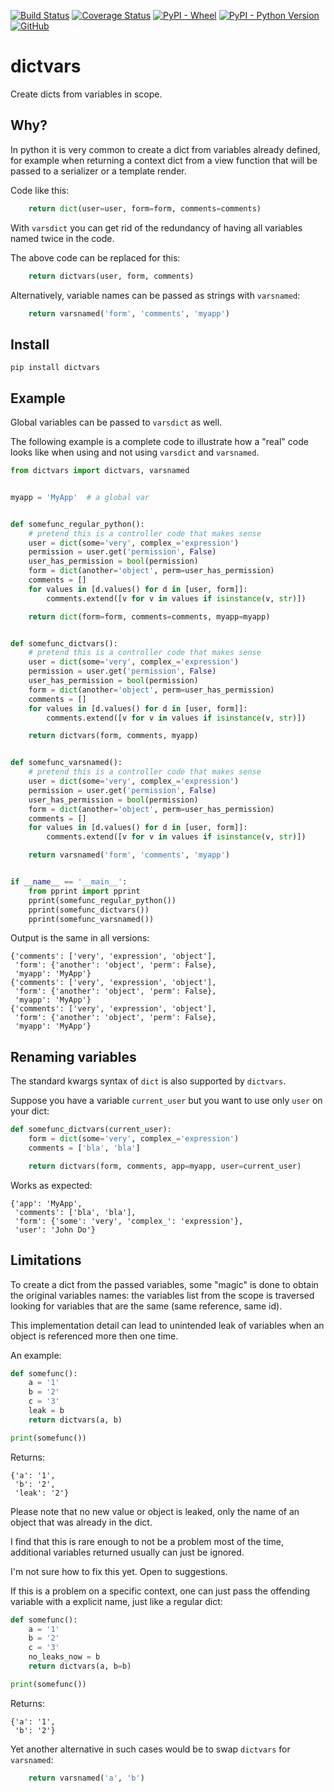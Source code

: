[![Build Status](https://travis-ci.com/fabianoengler/dictvars.svg?branch=master)](https://travis-ci.com/fabianoengler/dictvars)
[![Coverage Status](https://coveralls.io/repos/github/fabianoengler/dictvars/badge.svg)](https://coveralls.io/github/fabianoengler/dictvars)
[![PyPI - Wheel](https://img.shields.io/pypi/wheel/dictvars)](https://pypi.org/project/dictvars/)
[![PyPI - Python Version](https://img.shields.io/pypi/pyversions/dictvars)](https://pypi.org/project/dictvars/)
[![GitHub](https://img.shields.io/github/license/fabianoengler/dictvars?color=sucess)](https://github.com/fabianoengler/dictvars/blob/master/LICENSE.txt)


# dictvars

Create dicts from variables in scope.


## Why?

In python it is very common to create a dict from variables already
defined, for example when returning a context dict from a view function
that will be passed to a serializer or a template render.

Code like this:

```python
    return dict(user=user, form=form, comments=comments)
```

With `varsdict` you can get rid of the redundancy of having all
variables named twice in the code.

The above code can be replaced for this:

```python
    return dictvars(user, form, comments)
```

Alternatively, variable names can be passed as strings with `varsnamed`:

```python
    return varsnamed('form', 'comments', 'myapp')
```

## Install

```
pip install dictvars
```

## Example

Global variables can be passed to `varsdict` as well.

The following example is a complete code to illustrate how
a "real" code looks like when using and not using `varsdict`
 and `varsnamed`.

```python
from dictvars import dictvars, varsnamed


myapp = 'MyApp'  # a global var


def somefunc_regular_python():
    # pretend this is a controller code that makes sense
    user = dict(some='very', complex_='expression')
    permission = user.get('permission', False)
    user_has_permission = bool(permission)
    form = dict(another='object', perm=user_has_permission)
    comments = []
    for values in [d.values() for d in [user, form]]:
        comments.extend([v for v in values if isinstance(v, str)])

    return dict(form=form, comments=comments, myapp=myapp)


def somefunc_dictvars():
    # pretend this is a controller code that makes sense
    user = dict(some='very', complex_='expression')
    permission = user.get('permission', False)
    user_has_permission = bool(permission)
    form = dict(another='object', perm=user_has_permission)
    comments = []
    for values in [d.values() for d in [user, form]]:
        comments.extend([v for v in values if isinstance(v, str)])

    return dictvars(form, comments, myapp)


def somefunc_varsnamed():
    # pretend this is a controller code that makes sense
    user = dict(some='very', complex_='expression')
    permission = user.get('permission', False)
    user_has_permission = bool(permission)
    form = dict(another='object', perm=user_has_permission)
    comments = []
    for values in [d.values() for d in [user, form]]:
        comments.extend([v for v in values if isinstance(v, str)])

    return varsnamed('form', 'comments', 'myapp')


if __name__ == '__main__':
    from pprint import pprint
    pprint(somefunc_regular_python())
    pprint(somefunc_dictvars())
    pprint(somefunc_varsnamed())

```


Output is the same in all versions:

```
{'comments': ['very', 'expression', 'object'],
 'form': {'another': 'object', 'perm': False},
 'myapp': 'MyApp'}
{'comments': ['very', 'expression', 'object'],
 'form': {'another': 'object', 'perm': False},
 'myapp': 'MyApp'}
{'comments': ['very', 'expression', 'object'],
 'form': {'another': 'object', 'perm': False},
 'myapp': 'MyApp'}
```

## Renaming variables

The standard kwargs syntax of `dict` is also supported by `dictvars`.

Suppose you have a variable `current_user` but you want to use only `user`
on your dict:

```python
def somefunc_dictvars(current_user):
    form = dict(some='very', complex_='expression')
    comments = ['bla', 'bla']

    return dictvars(form, comments, app=myapp, user=current_user)
```

Works as expected:

```
{'app': 'MyApp',
 'comments': ['bla', 'bla'],
 'form': {'some': 'very', 'complex_': 'expression'},
 'user': 'John Do'}
```


## Limitations

To create a dict from the passed variables, some "magic" is done to
obtain the original variables names: the variables list from the scope
is traversed looking for variables that are the same (same reference,
same id).

This implementation detail can lead to unintended leak of variables
when an object is referenced more then one time.

An example:

```python
def somefunc():
    a = '1'
    b = '2'
    c = '3'
    leak = b
    return dictvars(a, b)

print(somefunc())
```

Returns:
```
{'a': '1',
 'b': '2',
 'leak': '2'}
```

Please note that no new value or object is leaked, only the name of
an object that was already in the dict.

I find that this is rare enough to not be a problem most of the time,
additional variables returned usually can just be ignored.

I'm not sure how to fix this yet. Open to suggestions.

If this is a problem on a specific context, one can just pass the
offending variable with a explicit name, just like a regular dict:

```python
def somefunc():
    a = '1'
    b = '2'
    c = '3'
    no_leaks_now = b
    return dictvars(a, b=b)

print(somefunc())
```

Returns:
```
{'a': '1',
 'b': '2'}
```

Yet another alternative in such cases would be to swap `dictvars` for
`varsnamed`:

```python
    return varsnamed('a', 'b')
```
